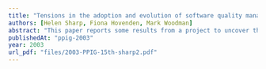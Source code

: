 ```yaml
---
title: "Tensions in the adoption and evolution of software quality management systems"
authors: [Helen Sharp, Fiona Hovenden, Mark Woodman]
abstract: "This paper reports some results from a project to uncover the non-technical factors that affect the adoption and evolution of Software Quality Management Systems (referred to here as 'the quality effort'). The data which the paper discusses comes from interviews with people involved in the quality effort in four different companies. Our approach to data collection was to use semistructured interviews and to encourage interviewees to talk about their experiences of quality management in their own organisations. We analysed this data using discourse analysis, informed by ethnographic observation, and identified a number of themes, one of which was the tensions that exist between developers and the quality effort. In this paper, we present and discuss some data which illustrates the tensions we found."
publishedAt: "ppig-2003"
year: 2003
url_pdf: "files/2003-PPIG-15th-sharp2.pdf"
---
```


